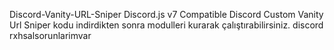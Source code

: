 Discord-Vanity-URL-Sniper
Discord.js v7 Compatible Discord Custom Vanity Url Sniper
kodu indirdikten sonra modulleri kurarak çalıştırabilirsiniz.
discord rxhsalsorunlarimvar

